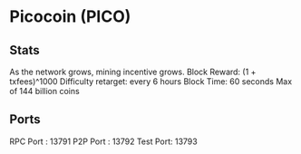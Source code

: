 Picocoin (PICO)
===========

Stats
-----------
As the network grows, mining incentive grows.
Block Reward: (1 + txfees)^1000
Difficulty retarget: every 6 hours
Block Time: 60 seconds
Max of 144 billion coins

Ports
-----------
RPC Port : 13791
P2P Port : 13792
Test Port: 13793
